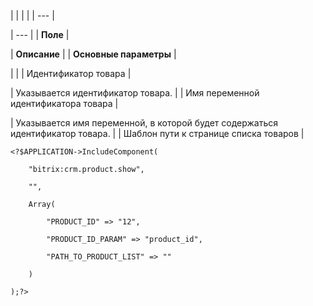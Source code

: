 |  |  |  |
| --- |

| --- |
| **Поле** |

| **Описание** |
| **Основные параметры** |

| |
| Идентификатор товара |

| Указывается идентификатор товара. |
| Имя переменной идентификатора товара |

| Указывается имя переменной, в которой будет содержаться идентификатор товара. |
| Шаблон пути к странице списка товаров |

```
<?$APPLICATION->IncludeComponent(

	"bitrix:crm.product.show",

	"",

	Array(

		"PRODUCT_ID" => "12",

		"PRODUCT_ID_PARAM" => "product_id",

		"PATH_TO_PRODUCT_LIST" => ""

	)

);?>


```